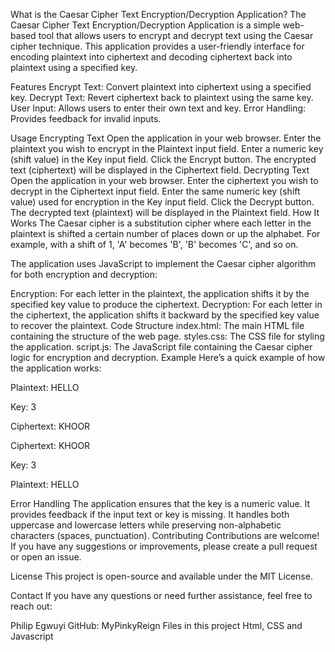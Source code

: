 What is the Caesar Cipher Text Encryption/Decryption Application?
The Caesar Cipher Text Encryption/Decryption Application is a simple web-based tool that allows users to encrypt and decrypt text using the Caesar cipher technique. This application provides a user-friendly interface for encoding plaintext into ciphertext and decoding ciphertext back into plaintext using a specified key.

Features
Encrypt Text: Convert plaintext into ciphertext using a specified key.
Decrypt Text: Revert ciphertext back to plaintext using the same key.
User Input: Allows users to enter their own text and key.
Error Handling: Provides feedback for invalid inputs.

Usage
Encrypting Text
Open the application in your web browser.
Enter the plaintext you wish to encrypt in the Plaintext input field.
Enter a numeric key (shift value) in the Key input field.
Click the Encrypt button.
The encrypted text (ciphertext) will be displayed in the Ciphertext field.
Decrypting Text
Open the application in your web browser.
Enter the ciphertext you wish to decrypt in the Ciphertext input field.
Enter the same numeric key (shift value) used for encryption in the Key input field.
Click the Decrypt button.
The decrypted text (plaintext) will be displayed in the Plaintext field.
How It Works
The Caesar cipher is a substitution cipher where each letter in the plaintext is shifted a certain number of places down or up the alphabet. For example, with a shift of 1, 'A' becomes 'B', 'B' becomes 'C', and so on.

The application uses JavaScript to implement the Caesar cipher algorithm for both encryption and decryption:

Encryption: For each letter in the plaintext, the application shifts it by the specified key value to produce the ciphertext.
Decryption: For each letter in the ciphertext, the application shifts it backward by the specified key value to recover the plaintext.
Code Structure
index.html: The main HTML file containing the structure of the web page.
styles.css: The CSS file for styling the application.
script.js: The JavaScript file containing the Caesar cipher logic for encryption and decryption.
Example
Here’s a quick example of how the application works:

Plaintext: HELLO

Key: 3

Ciphertext: KHOOR

Ciphertext: KHOOR

Key: 3

Plaintext: HELLO

Error Handling
The application ensures that the key is a numeric value.
It provides feedback if the input text or key is missing.
It handles both uppercase and lowercase letters while preserving non-alphabetic characters (spaces, punctuation).
Contributing
Contributions are welcome! If you have any suggestions or improvements, please create a pull request or open an issue.

License
This project is open-source and available under the MIT License.

Contact
If you have any questions or need further assistance, feel free to reach out:

Philip Egwuyi 
GitHub: MyPinkyReign 
Files in this project Html, CSS and Javascript
